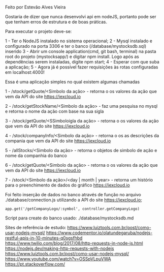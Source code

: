 Feito por Estevão Alves Vieira 

Gostaria de dizer que nunca desenvolvi api em nodeJS, portanto pode ser que tenham erros de estrutura e de boas práticas.


Para executar o projeto deve-se:

1 - Ter o NodeJS instalado no sistema operacional;
2 - Mysql instalado e configurado na porta 3306 e ter o banco (/database/mystocksdb.sql) inserido
3 - Abrir um console application(cmd, git bash, terminal) na pasta root do projeto (mystocksapp/) e digitar npm install. Logo após as dependências serem instaladas, digite npm start;
4 - Esperar com que suba a aplicação;
5 - Agora já é possível fazer requisições às rotas configuradas em localhost:4000!


Essa é uma aplicação simples no qual existem algumas chamadas

1 - /stock/getQuote/<Simbolo da ação> - retorna o os valores da ação que vem da API do site 
https://iexcloud.io

2 - /stock/getStockName/<Simbolo da ação> - faz uma pesquisa
no mysql e retorna o nome da ação com base na sua sigla

3 - /stock/getQuote/<SSimboloigla da ação> - retorna o os valores da ação que vem da API do site 
https://iexcloud.io

4 - /stock/companyInfo/<Simbolo da ação> - retorna o os as descrições da compania que vem da API do site 
https://iexcloud.io

5 - /allStocks/<Simbolo da ação> - retorna o objetos de simbolo de ação e nome da companhia do banco

6 - /stock/getQuote/<Simbolo da ação> - retorna o os valores da ação que vem da API do site 
https://iexcloud.io

7 - /stock/<Simbolo da ação>/<day | month | year> - retorna um histório para o preenchimento de dados do gráfico
https://iexcloud.io


Foi feito inserção de dados no banco através de função no arquivo ./database/connection.js utilizando a API do site https://iexcloud.io;




    app.get('/getCompanyLogo/:symbol', controller.getCompanyLogo)

Script para create do banco usado: ./database/mystocksdb.md

Sites de referência de estudo:
https://www.luiztools.com.br/post/como-usar-nodejs-mysql/
https://www.codementor.io/olatundegaruba/nodejs-restful-apis-in-10-minutes-q0sgsfhbd
https://www.twilio.com/blog/2017/08/http-requests-in-node-js.html
https://nodejs.dev/making-http-requests-with-nodejs
https://www.luiztools.com.br/post/como-usar-nodejs-mysql/
https://www.youtube.com/watch?v=OSSpVLpuVWA
https://pt.stackoverflow.com/